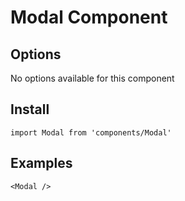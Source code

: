 # Modal Component


## Options
No options available for this component

## Install
```
import Modal from 'components/Modal'
```

## Examples
```
<Modal />
```